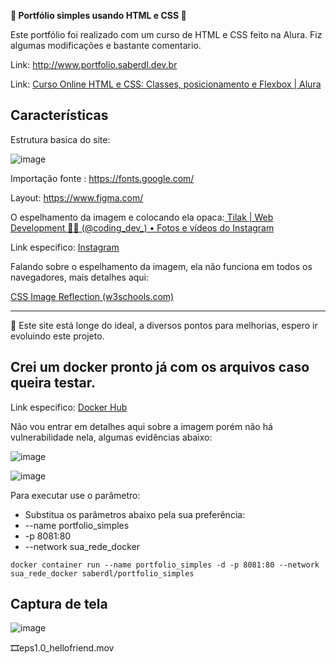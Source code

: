 **🔆 Portfólio simples usando HTML e CSS 🙂**

Este portfólio foi realizado com um curso de HTML e CSS feito na Alura. 
Fiz algumas modificações e bastante comentario.

Link: http://www.portfolio.saberdl.dev.br

Link: [Curso Online HTML e CSS: Classes, posicionamento e Flexbox | Alura](https://cursos.alura.com.br/course/html-css-classes-posicionamento-flexbox)

## Características

Estrutura basica do site:

![image](https://github.com/diego-luz/portfolio_simples/assets/161847415/d7abb968-ad67-4e72-b8a2-949592f2572c)


Importação fonte : https://fonts.google.com/

Layout: https://www.figma.com/

O espelhamento da imagem e colocando ela opaca:[ Tilak | Web Development 🧑‍💻 (@coding_dev_) • Fotos e vídeos do Instagram](https://www.instagram.com/coding_dev_/)

Link especifico:
[Instagram](https://www.instagram.com/reel/C1eU3kVASHA/?igsh=MXZxN3k2eTNoZzltNA%3D%3D)

Falando sobre o espelhamento da imagem, ela não funciona em todos os navegadores, mais detalhes aqui:

[CSS Image Reflection (w3schools.com)](https://www.w3schools.com/css/css3_image_reflection.asp)

---
🤯 Este site está longe do ideal, a diversos pontos para melhorias, espero ir evoluindo este projeto.

## Crei um docker pronto já com os arquivos caso queira testar.

Link especifico:
[Docker Hub](https://hub.docker.com/r/saberdl/portfolio_simples)

Não vou entrar em detalhes aqui sobre a imagem porém não há vulnerabilidade nela, algumas evidências abaixo:

![image](https://github.com/diego-luz/portfolio_simples/assets/161847415/a99e550f-2f50-44dc-9028-68d0d4f5bd6e)

![image](https://github.com/diego-luz/portfolio_simples/assets/161847415/5e45507e-5f7f-4b90-baaf-67b7b575d88f)

Para executar use o parâmetro:
* Substitua os parâmetros abaixo pela sua preferência:
* --name portfolio_simples
* -p 8081:80
* --network sua_rede_docker

```docker
docker container run --name portfolio_simples -d -p 8081:80 --network sua_rede_docker saberdl/portfolio_simples
```

## Captura de tela
![image](https://github.com/diego-luz/portfolio_simples/assets/161847415/c6e33934-e89b-4a9b-8abf-e66a9e59c783)


🎞️eps1.0_hellofriend.mov
